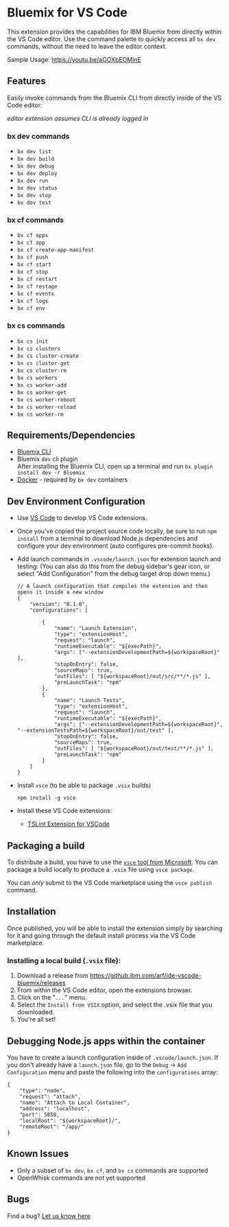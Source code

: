 # Bluemix for VS Code

This extension provides the capabilities for IBM Bluemix from directly within the VS Code editor.   Use the command palette to quickly access all `bx dev` commands, without the need to leave the editor context.

Sample Usage: https://youtu.be/aGOXbEOMinE

## Features

Easily invoke commands from the Bluemix CLI from directly inside of the VS Code editor:

_editor extension assumes CLI is already logged in_

### bx dev commands
* `bx dev list`
* `bx dev build`
* `bx dev debug`
* `bx dev deploy`
* `bx dev run`
* `bx dev status`
* `bx dev stop`
* `bx dev test`

### bx cf commands

* `bx cf apps`
* `bx cf app`
* `bx cf create-app-manifest`
* `bx cf push`
* `bx cf start`
* `bx cf stop`
* `bx cf restart`
* `bx cf restage`
* `bx cf events`
* `bx cf logs`
* `bx cf env`

### bx cs commands

* `bx cs init`
* `bx cs clusters`
* `bx cs cluster-create`
* `bx cs cluster-get`
* `bx cs cluster-rm`
* `bx cs workers`
* `bx cs worker-add`
* `bx cs worker-get`
* `bx cs worker-reboot`
* `bx cs worker-reload`
* `bx cs worker-rm`

## Requirements/Dependencies

* [Bluemix CLI](https://plugins.ng.bluemix.net/ui/home.html)
* Bluemix `dev` cli plugin   
    After installing the Bluemix CLI, open up a terminal and run `bx plugin install dev -r Bluemix`
* [Docker](https://www.docker.com/) - required by `bx dev` containers


## Dev Environment Configuration

* Use [VS Code](https://code.visualstudio.com/) to develop VS Code extensions.
* Once you've copied the project source code locally, be sure to run `npm install` from a terminal to download Node.js dependencies and configure your dev environment (auto configures pre-commit hooks).
* Add launch commands in `.vscode/launch.json` for extension launch and testing:
    (You can also do this from the debug sidebar's gear icon, or select "Add Configuration" from the debug target drop down menu.)

    ```
    // A launch configuration that compiles the extension and then opens it inside a new window
    {
        "version": "0.1.0",
        "configurations": [
            
            {
                "name": "Launch Extension",
                "type": "extensionHost",
                "request": "launch",
                "runtimeExecutable": "${execPath}",
                "args": ["--extensionDevelopmentPath=${workspaceRoot}" ],
                "stopOnEntry": false,
                "sourceMaps": true,
                "outFiles": [ "${workspaceRoot}/out/src/**/*.js" ],
                "preLaunchTask": "npm"
            },
            {
                "name": "Launch Tests",
                "type": "extensionHost",
                "request": "launch",
                "runtimeExecutable": "${execPath}",
                "args": ["--extensionDevelopmentPath=${workspaceRoot}", "--extensionTestsPath=${workspaceRoot}/out/test" ],
                "stopOnEntry": false,
                "sourceMaps": true,
                "outFiles": [ "${workspaceRoot}/out/test/**/*.js" ],
                "preLaunchTask": "npm"
            }
        ]
    }
    ```
* Install `vsce` (to be able to package `.vsix` builds)
    ```
    npm install -g vsce
    ```
* Install these VS Code extensions:
    * [TSLint Extension for VSCode](https://marketplace.visualstudio.com/items?itemName=eg2.tslint)



## Packaging a build

To distribute a build, you have to use the [`vsce` tool from Microsoft](https://code.visualstudio.com/docs/extensions/publish-extension).   You can package a build locally to produce a `.vsix` file using `vsce package`.

You can *only* submit to the VS Code marketplace using the `vsce publish` command.  

## Installation 

Once published, you will be able to install the extension simply by searching for it and going through the default install process via the VS Code marketplace.

### Installing a local build (`.vsix` file):

1. Download a release from https://github.ibm.com/arf/ide-vscode-bluemix/releases
1. From within the VS Code editor, open the extensions browser.
1. Click on the "`...`" menu. 
1. Select the `Install from VSIX` option, and select the .vsix file that you downloaded.
1. You're all set! 


## Debugging Node.js apps within the container

You have to create a launch configuration inside of `.vscode/launch.json`.   If you don't already have a `launch.json` file, go to the `Debug` -> `Add Configuration` menu and paste the following into the `configurations` array:

```
{
    "type": "node",
    "request": "attach",
    "name": "Attach to Local Container",
    "address": "localhost",
    "port": 5858,
    "localRoot": "${workspaceRoot}/",
    "remoteRoot": "/app/"
}
```

## Known Issues

* Only a subset of `bx dev`, `bx cf`, and `bx cs` commands are supported
* OpenWhisk commands are not yet supported

## Bugs

Find a bug?  [Let us know here](https://github.ibm.com/arf/ide-vscode-bluemix/issues)

